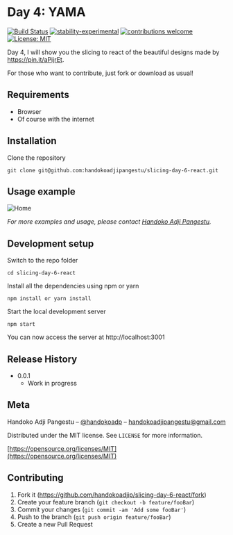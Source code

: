 # Day 4: YAMA

[![Build Status](https://travis-ci.org/dwyl/esta.svg?branch=master)](https://github.com/handokoadjip/slicing-day-6-react)
[![stability-experimental](https://img.shields.io/badge/stability-experimental-orange.svg)](https://github.com/handokoadjip/slicing-day-6-react)
[![contributions welcome](https://img.shields.io/badge/contributions-welcome-brightgreen.svg?style=flat)](https://github.com/handokoadjip/slicing-day-6-react/fork)
[![License: MIT](https://img.shields.io/badge/License-MIT-yellow.svg)](https://opensource.org/licenses/MIT)

Day 4, I will show you the slicing to react of the beautiful designs made by https://pin.it/aPijrEt.

For those who want to contribute, just fork or download as usual!

## Requirements

- Browser
- Of course with the internet

## Installation

Clone the repository

    git clone git@github.com:handokoadjipangestu/slicing-day-6-react.git

## Usage example

![Home](https://bebaskripsi.000webhostapp.com/slicing-day-6/home.png)

_For more examples and usage, please contact [Handoko Adji Pangestu](https://www.instagram.com/handokoadp/)._

## Development setup

Switch to the repo folder

    cd slicing-day-6-react

Install all the dependencies using npm or yarn

    npm install or yarn install

Start the local development server

    npm start

You can now access the server at http://localhost:3001

## Release History

- 0.0.1
  - Work in progress

## Meta

Handoko Adji Pangestu – [@handokoadp](https://www.instagram.com/handokoadp/) – handokoadjipangestu@gmail.com

Distributed under the MIT license. See `LICENSE` for more information.

[https://opensource.org/licenses/MIT](https://opensource.org/licenses/MIT)

## Contributing

1. Fork it (<https://github.com/handokoadjip/slicing-day-6-react/fork>)
2. Create your feature branch (`git checkout -b feature/fooBar`)
3. Commit your changes (`git commit -am 'Add some fooBar'`)
4. Push to the branch (`git push origin feature/fooBar`)
5. Create a new Pull Request
